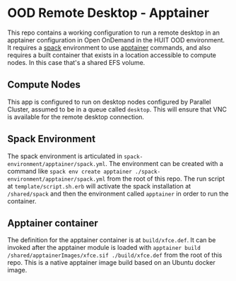 # OOD Remote Desktop - Apptainer

This repo contains a working configuration to run a remote desktop in an apptainer configuration in Open OnDemand in the HUIT OOD environment. It requires a [spack](https://spack.io/) environment to use [apptainer](https://apptainer.org/) commands, and also requires a built container that exists in a location accessible to compute nodes. In this case that's a shared EFS volume.

## Compute Nodes

This app is configured to run on desktop nodes configured by Parallel Cluster, assumed to be in a queue called `desktop`. This will ensure that VNC is available for the remote desktop connection. 

## Spack Environment

The spack environment is articulated in `spack-environment/apptainer/spack.yml`. The environment can be created with a command like `spack env create apptainer ./spack-environment/apptainer/spack.yml` from the root of this repo. The run script at `template/script.sh.erb` will activate the spack installation at `/shared/spack` and then the environment called `apptainer` in order to run the container.

## Apptainer container

The definition for the apptainer container is at `build/xfce.def`. It can be invoked after the apptainer module is loaded with `apptainer build /shared/apptainerImages/xfce.sif ./build/xfce.def` from the root of this repo. This is a native apptainer image build based on an Ubuntu docker image.
